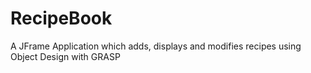 # RecipeBook
A JFrame Application which adds, displays and modifies recipes using Object Design with GRASP
 
